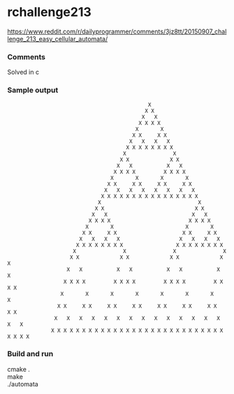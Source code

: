 # rchallenge213
https://www.reddit.com/r/dailyprogrammer/comments/3jz8tt/20150907_challenge_213_easy_cellular_automata/

### Comments
Solved in c

### Sample output
                                                 X
                                                X X                                               
                                               X   X                                              
                                              X X X X                                             
                                             X       X                                            
                                            X X     X X                                           
                                           X   X   X   X                                          
                                          X X X X X X X X                                         
                                         X               X                                        
                                        X X             X X                                       
                                       X   X           X   X                                      
                                      X X X X         X X X X                                     
                                     X       X       X       X                                    
                                    X X     X X     X X     X X                                   
                                   X   X   X   X   X   X   X   X                                  
                                  X X X X X X X X X X X X X X X X                                 
                                 X                               X                                
                                X X                             X X                               
                               X   X                           X   X                              
                              X X X X                         X X X X                             
                             X       X                       X       X                            
                            X X     X X                     X X     X X                           
                           X   X   X   X                   X   X   X   X                          
                          X X X X X X X X                 X X X X X X X X                         
                         X               X               X               X                        
                        X X             X X             X X             X X                       
                       X   X           X   X           X   X           X   X                      
                      X X X X         X X X X         X X X X         X X X X                     
                     X       X       X       X       X       X       X       X                    
                    X X     X X     X X     X X     X X     X X     X X     X X                   
                   X   X   X   X   X   X   X   X   X   X   X   X   X   X   X   X                  
                  X X X X X X X X X X X X X X X X X X X X X X X X X X X X X X X X
### Build and run
cmake . <br/>
make <br/>
./automata <br/>
